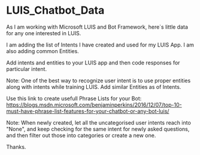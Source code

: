 # LUIS_Chatbot_Data
As I am working with Microsoft LUIS and Bot Framework, here`s little data for any one interested in LUIS.

I am adding the list of Intents I have created and used for my LUIS App.
I am also adding common Entities.

Add intents and entities to your LUIS app and then code responses for particular intent.

Note: One of the best way to recognize user intent is to use proper entities along with intents while training LUIS. Add similar Entities as of Intents.

Use this link to create usefull Phrase Lists for your Bot:
https://blogs.msdn.microsoft.com/benjaminperkins/2016/12/07/top-10-must-have-phrase-list-features-for-your-chatbot-or-any-bot-luis/

Note: When newly created, let all the uncategorised user intents reach into "None", and keep checking for the same intent for newly asked questions, and then filter out those into categories or create a new one. 

Thanks.
